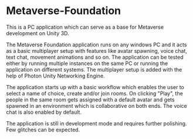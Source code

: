 # Metaverse-Foundation
This is a PC application which can serve as a base for Metaverse development on Unity 3D. 

The Metaverse Foundation application runs on any windows PC and it acts as a basic multiplayer setup with features like avatar spawning, voice chat, text chat, movement animations and so on. The application can be tested either by running multiple instances on the same PC or running the application on different systems. The multiplayer setup is added with the help of Photon Unity Networking Engine. 

The application starts up with a basic workflow which enables the user to select a name of choice, create and/or join rooms. On clicking "Play", the people in the same room gets assigned with a default avatar and gets spawned in an environment which is collaborative on both ends. The voice chat is also enabled by default.

The application is still in development mode and requires further polishing. Few glitches can be expected.
